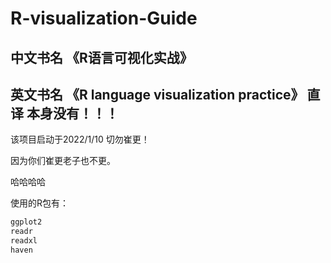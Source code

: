 # R-visualization-Guide
## 中文书名 《R语言可视化实战》
## 英文书名 《R language visualization practice》 直译 本身没有！！！

该项目启动于2022/1/10 切勿崔更！

因为你们崔更老子也不更。

哈哈哈哈

使用的R包有：

~~~R
ggplot2
readr
readxl
haven
~~~

